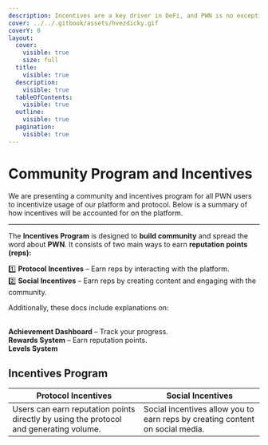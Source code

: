 ```yaml
---
description: Incentives are a key driver in DeFi, and PWN is no exception.
cover: ../../.gitbook/assets/hvezdicky.gif
coverY: 0
layout:
  cover:
    visible: true
    size: full
  title:
    visible: true
  description:
    visible: true
  tableOfContents:
    visible: true
  outline:
    visible: true
  pagination:
    visible: true
---
```


# Community Program and Incentives

We are presenting a community and incentives program for all PWN users to incentivize usage of our platform and protocol. Below is a summary of how incentives will be accounted for on the platform.

***

The **Incentives Program** is designed to **build community** and spread the word about **PWN**. It consists of two main ways to earn **reputation points (reps):**

1️⃣ **Protocol Incentives** – Earn reps by interacting with the platform.\
2️⃣ **Social Incentives** – Earn reps by creating content and engaging with the community.

Additionally, these docs include explanations on:

\
**Achievement Dashboard** – Track your progress.\
**Rewards System** – Earn reputation points.\
**Levels System**

## Incentives Program

| Protocol Incentives                                                                    | Social Incentives                                                             |
| -------------------------------------------------------------------------------------- | ----------------------------------------------------------------------------- |
| Users can earn reputation points directly by using the protocol and generating volume. | Social incentives allow you to earn reps by creating content on social media. |
